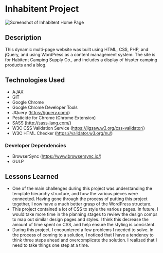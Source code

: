 # Inhabitent Project
![Screenshot of Inhabitent Home Page](../themes/inhabitent/images/homepage-screenshot.png)

## Description
This dynamic multi-page website was built using HTML, CSS, PHP, and jQuery, and using WordPress as a content management system. The site is for Habitent Camping Supply Co., and includes a display of hispter camping products and a blog.

## Technologies Used
- AJAX
- GIT
- Google Chrome
- Google Chrome Developer Tools
- JQuery (https://jquery.com/)
- Pesticide for Chrome (Chrome Extension)
- SASS (http://sass-lang.com/)
- W3C CSS Validation Service (https://jigsaw.w3.org/css-validator/)
- W3C HTML Checker (https://validator.w3.org/nu/)

### Developer Dependencies

- BrowserSync (https://www.browsersync.io/)
- GULP

## Lessons Learned
- One of the main challenges during this project was understanding the template hierarchy structure, and how the various pieces were connected. Having gone through the process of putting this project together, I now have a much better grasp of the WordPress structure.
- This project contained a lot of CSS to style the various pages. In future, I would take more time in the planning stages to review the design comps to map out similar design pages and styles. I think this decrease the amount of time spent on CSS, and help ensure the styling is consistent.
- During this project, I encountered a few problems I needed to solve. In the process of coming to a solution, I noticed that I have a tendency to think three steps ahead and overcomplicate the solution. I realized that I need to take things one step at a time.